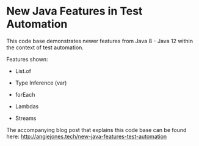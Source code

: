 # New Java Features in Test Automation

This code base demonstrates newer features from Java 8 - Java 12 within the context of test automation.

Features shown:

* List.of

* Type Inference (var)

* forEach

* Lambdas

* Streams

The accompanying blog post that explains this code base can be found here:
http://angiejones.tech/new-java-features-test-automation
